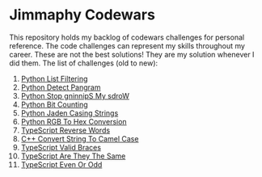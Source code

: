 # Jimmaphy Codewars

This repository holds my backlog of codewars challenges for personal reference.
The code challenges can represent my skills throughout my career.
These are not the best solutions! They are my solution whenever I did them.
The list of challenges (old to new):

1. [Python List Filtering](https://github.com/Jimmaphy/codewars/blob/main/python/filterlist.py)
2. [Python Detect Pangram](https://github.com/Jimmaphy/codewars/blob/main/python/ispangram.py)
3. [Python Stop gninnipS My sdroW](https://github.com/Jimmaphy/codewars/blob/main/python/spinwords.py)
4. [Python Bit Counting](https://github.com/Jimmaphy/codewars/blob/main/python/bitcounting.py)
5. [Python Jaden Casing Strings](https://github.com/Jimmaphy/codewars/blob/main/python/jadencasing.py)
6. [Python RGB To Hex Conversion](https://github.com/Jimmaphy/codewars/blob/main/python/rgbtohex.py)
7. [TypeScript Reverse Words](https://github.com/Jimmaphy/codewars/blob/main/typescript/reversewords.ts)
8. [C++ Convert String To Camel Case](https://github.com/Jimmaphy/codewars/blob/main/c-plus-plus/camelcase.cpp)
9. [TypeScript Valid Braces](https://github.com/Jimmaphy/codewars/blob/main/typescript/validbraces.ts)
10. [TypeScript Are They The Same](https://github.com/Jimmaphy/codewars/blob/main/typescript/aretheythesame.ts)
11. [TypeScript Even Or Odd](https://github.com/Jimmaphy/codewars/blob/main/typescript/evenorodd.ts)

